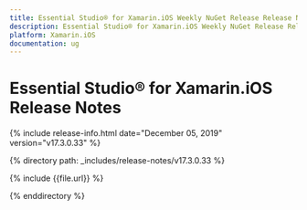 ```yaml
---
title: Essential Studio® for Xamarin.iOS Weekly NuGet Release Release Notes  
description: Essential Studio® for Xamarin.iOS Weekly NuGet Release Release Notes  
platform: Xamarin.iOS
documentation: ug
---
```


# Essential Studio® for Xamarin.iOS  Release Notes  

{% include release-info.html date="December 05, 2019"  version="v17.3.0.33" %} 


{% directory path: _includes/release-notes/v17.3.0.33 %}

{% include {{file.url}} %}

{% enddirectory %}